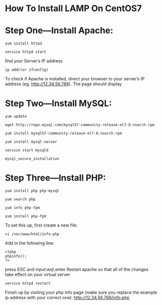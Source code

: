 # How To Install LAMP On CentOS7

# Step One—Install Apache:
```
yum install httpd

service httpd start
```
find your Server’s IP address
```
ip addr(or ifconfig)
```
To check if Apache is installed, direct your browser to your server’s IP address (eg. http://12.34.56.789). The page should display 

# Step Two—Install MySQL:
```
yum update

wget http://repo.mysql.com/mysql57-community-release-el7-8.noarch.rpm

yum install mysql57-community-release-el7-8.noarch.rpm

yum install mysql-server

service start mysqld

mysql_secure_installation
```
 
# Step Three—Install PHP:
```
yum install php php-mysql
  
yum search php
  
yum info php-fpm
  
yum install php-fpm
```
To set this up, first create a new file:
```
vi /var/www/html/info.php
```
Add in the following line:
```
<?php
phpinfo();
?>
```
press ESC and input:wq!,enter
Restart apache so that all of the changes take effect on your virtual server
```
service httpd restart
```
Finish up by visiting your php info page (make sure you replace the example ip address with your correct one): http://12.34.56.789/info.php
